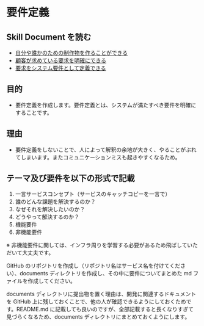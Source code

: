 # 要件定義

## Skill Document を読む

- [自分や誰かのための制作物を作ることができる](/skilldocuments/BUSINESS_THINKING.md)
- [顧客が求めている要求を明確にできる](/skilldocuments/REQUIREMENTS_ANALYSIS.md)
- [要求をシステム要件として定義できる](/skilldocuments/REQUIREMENT_DEFINITION.md)

## 目的

- 要件定義を作成します。要件定義とは、システムが満たすべき要件を明確にすることです。

## 理由

- 要件定義をしないことで、人によって解釈の余地が大きく、やることがぶれてしまいます。またコミュニケーションミスも起きやすくなるため。

## テーマ及び要件を以下の形式で記載

1. 一言サービスコンセプト（サービスのキャッチコピーを一言で）
2. 誰のどんな課題を解決するのか？
3. なぜそれを解決したいのか？
4. どうやって解決するのか？
5. 機能要件
6. 非機能要件

※ 非機能要件に関しては、インフラ周りを学習する必要があるため飛ばしていただいて大丈夫です。

GitHub のリポジトリを作成し（リポジトリ名はサービス名を付けてください）、documents ディレクトリを作成し、その中に要件についてまとめた md ファイルを作成してください。

documents ディレクトリに提出物を置く理由は、開発に関連するドキュメントを GitHub 上に残しておくことで、他の人が確認できるようにしておくためです。README.md に記載しても良いのですが、全部記載すると長くなりすぎて見づらくなるため、documents ディレクトリにまとめておくようにします。
